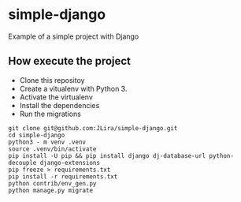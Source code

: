 # simple-django
Example of a simple project with Django

## How execute the project

* Clone this repositoy
* Create a vitualenv with Python 3.
* Activate the virtualenv
* Install the dependencies
* Run the migrations

```
git clone git@github.com:JLira/simple-django.git
cd simple-django
python3 - m venv .venv
source .venv/bin/activate
pip install -U pip && pip install django dj-database-url python-decouple django-extensions
pip freeze > requirements.txt
pip install -r requirements.txt
python contrib/env_gen.py
python manage.py migrate
```
